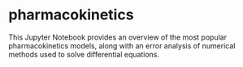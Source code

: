 # pharmacokinetics
This Jupyter Notebook provides an overview of the most popular pharmacokinetics models, along with an error analysis of numerical methods used to solve differential equations.
